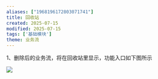 ```yaml
---
aliases: ["1968196172803071741"]
title: 回收站
created: 2025-07-15
modified: 2025-07-15
tags: ['基础模块']
theme: 业务流
---
```


1、删除后的业务流，将在回收站里显示，功能入口如下图所示

![](https://myhelpdoc.oss-cn-heyuan.aliyuncs.com/mdimages/e989c607698490c9a7b3a737d3677385.jpg)

